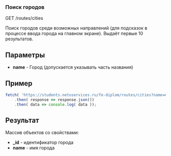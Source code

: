### Поиск городов

GET /routes/cities

Поиск городов среди возможных направлений
(для подсказок в процессе ввода города на главном экране). Выдаёт первые 10 результатов.

## Параметры

- **name** - Город (допускается указывать часть названия)

## Пример

```javascript
fetch( 'https://students.netoservices.ru/fe-diplom/routes/cities?name=мос' )
    .then( response => response.json())
    .then( data => console.log( data ));
```

## Результат

Массив объектов со свойствами:

- **_id** - идентификатор города
- **name** - имя города
